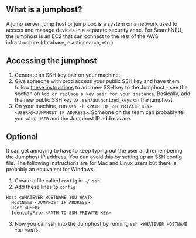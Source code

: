 ## What is a jumphost?

A jump server, jump host or jump box is a system on a network used to access and manage devices in a separate security zone. For SearchNEU, the jumphost is an EC2 that can connect to the rest of the AWS infrastructure (database, elasticsearch, etc.)

## Accessing the jumphost

1. Generate an SSH key pair on your machine.
2. Give someone with prod access your public SSH key and have them follow [these instructions](https://docs.aws.amazon.com/AWSEC2/latest/UserGuide/ec2-key-pairs.html) to add new SSH key to the Jumphost - see the section on `Add or replace a key pair for your instance`. Basically, add the new public SSH key to `.ssh/authorized_keys` on the jumphost.
3. On your machine, run `ssh -i <PATH TO SSH PRIVATE KEY> <USER>@<JUMPHOST IP ADDRESS>`. Someone on the team can probably tell you what `USER` and the Jumphost IP address are.

## Optional

It can get annoying to have to keep typing out the user and remembering the Jumphost IP address. You can avoid this by setting up an SSH config file. The following instructions are for Mac and Linux users but there is probably an equivalent for Windows.

1. Create a file called `config` in `~/.ssh`.
2. Add these lines to `config`

```
Host <WHATEVER HOSTNAME YOU WANT>
  HostName <JUMPHOST IP ADDRESS>
  User <USER>
  IdentityFile <PATH TO SSH PRIVATE KEY>
```

3. Now you can ssh into the Jumphost by running `ssh <WHATEVER HOSTNAME YOU WANT>`.
